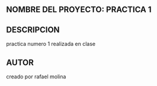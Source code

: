 ## NOMBRE DEL PROYECTO: PRACTICA 1

## DESCRIPCION

practica numero 1 realizada en clase

## AUTOR
creado por rafael molina